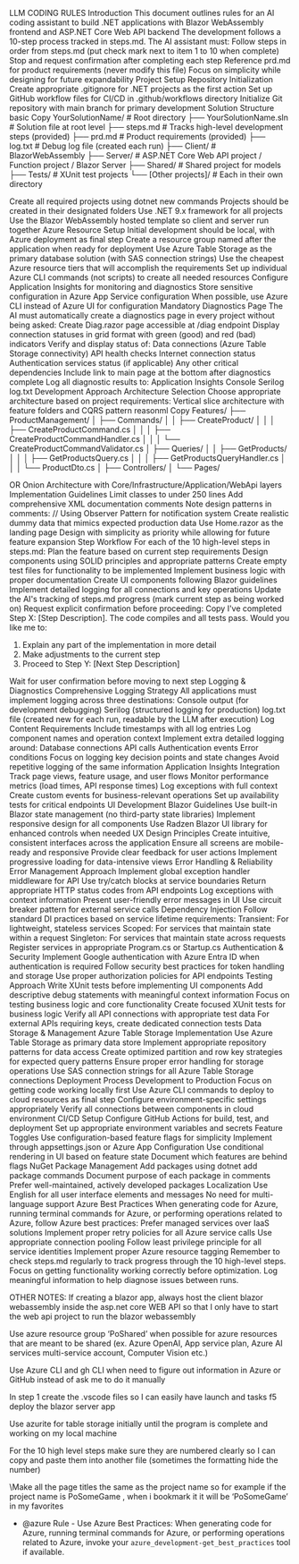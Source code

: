 LLM CODING RULES
Introduction
This document outlines rules for an AI coding assistant to build .NET applications with Blazor WebAssembly frontend and ASP.NET Core Web API backend The development follows a 10-step process tracked in steps.md. The AI assistant must:
Follow steps in order from steps.md (put check mark next to item 1 to 10 when complete)
Stop and request confirmation after completing each step
Reference prd.md for product requirements (never modify this file)
Focus on simplicity while designing for future expandability
Project Setup
Repository Initialization
Create appropriate .gitignore for .NET projects as the first action
Set up GitHub workflow files for CI/CD in .github/workflows directory
Initialize Git repository with main branch for primary development
Solution Structure
basic
Copy
YourSolutionName/                    # Root directory
├── YourSolutionName.sln             # Solution file at root level
├── steps.md                         # Tracks high-level development steps (provided)
├── prd.md                           # Product requirements (provided)
├── log.txt                          # Debug log file (created each run)
├── Client/                          # BlazorWebAssembly ├── Server/                          # ASP.NET Core Web API project / Function project / Blazor Server
├── Shared/                          # Shared project for models
├── Tests/                           # XUnit test projects
└── [Other projects]/                # Each in their own directory

Create all required projects using dotnet new commands
Projects should be created in their designated folders
Use .NET 9.x framework for all projects
Use the Blazor WebAssembly hosted template so client and server run together
Azure Resource Setup
Initial development should be local, with Azure deployment as final step
Create a resource group named after the application when ready for deployment
Use Azure Table Storage as the primary database solution (with SAS connection strings)
Use the cheapest Azure resource tiers that will accomplish the requirements
Set up individual Azure CLI commands (not scripts) to create all needed resources
Configure Application Insights for monitoring and diagnostics
Store sensitive configuration in Azure App Service configuration
When possible, use Azure CLI instead of Azure UI for configuration
Mandatory Diagnostics Page
The AI must automatically create a diagnostics page in every project without being asked:
Create Diag.razor page accessible at /diag endpoint
Display connection statuses in grid format with green (good) and red (bad) indicators
Verify and display status of:
Data connections (Azure Table Storage connectivity)
API health checks
Internet connection status
Authentication services status (if applicable)
Any other critical dependencies
Include link to main page at the bottom after diagnostics complete
Log all diagnostic results to:
Application Insights
Console
Serilog
log.txt
Development Approach
Architecture Selection
Choose appropriate architecture based on project requirements:
Vertical slice architecture with feature folders and CQRS pattern
 reasonml
Copy
Features/
├── ProductManagement/
│   ├── Commands/
│   │   ├── CreateProduct/
│   │   │   ├── CreateProductCommand.cs
│   │   │   ├── CreateProductCommandHandler.cs
│   │   │   └── CreateProductCommandValidator.cs
│   ├── Queries/
│   │   ├── GetProducts/
│   │   │   ├── GetProductsQuery.cs
│   │   │   ├── GetProductsQueryHandler.cs
│   │   │   └── ProductDto.cs
│   ├── Controllers/
│   └── Pages/


OR Onion Architecture with Core/Infrastructure/Application/WebApi layers
Implementation Guidelines
Limit classes to under 250 lines
Add comprehensive XML documentation comments
Note design patterns in comments: // Using Observer Pattern for notification system
Create realistic dummy data that mimics expected production data
Use Home.razor as the landing page 
Design with simplicity as priority while allowing for future feature expansion
Step Workflow
For each of the 10 high-level steps in steps.md:
Plan the feature based on current step requirements
Design components using SOLID principles and appropriate patterns
Create empty test files for functionality to be implemented
Implement business logic with proper documentation
Create UI components following Blazor guidelines
Implement detailed logging for all connections and key operations
Update the AI's tracking of steps.md progress (mark current step as being worked on)
Request explicit confirmation before proceeding:
Copy
I've completed Step X: [Step Description]. 
The code compiles and all tests pass.
Would you like me to:
1. Explain any part of the implementation in more detail
2. Make adjustments to the current step
3. Proceed to Step Y: [Next Step Description]


Wait for user confirmation before moving to next step
Logging & Diagnostics
Comprehensive Logging Strategy
All applications must implement logging across three destinations:
Console output (for development debugging)
Serilog (structured logging for production)
log.txt file (created new for each run, readable by the LLM after execution)
Log Content Requirements
Include timestamps with all log entries
Log component names and operation context
Implement extra detailed logging around:
Database connections
API calls
Authentication events
Error conditions
Focus on logging key decision points and state changes
Avoid repetitive logging of the same information
Application Insights Integration
Track page views, feature usage, and user flows
Monitor performance metrics (load times, API response times)
Log exceptions with full context
Create custom events for business-relevant operations
Set up availability tests for critical endpoints
UI Development
Blazor Guidelines
Use built-in Blazor state management (no third-party state libraries)
Implement responsive design for all components
Use Radzen Blazor UI library for enhanced controls when needed
UX Design Principles
Create intuitive, consistent interfaces across the application
Ensure all screens are mobile-ready and responsive
Provide clear feedback for user actions
Implement progressive loading for data-intensive views
Error Handling & Reliability
Error Management Approach
Implement global exception handler middleware for API
Use try/catch blocks at service boundaries
Return appropriate HTTP status codes from API endpoints
Log exceptions with context information
Present user-friendly error messages in UI
Use circuit breaker pattern for external service calls
Dependency Injection
Follow standard DI practices based on service lifetime requirements:
Transient: For lightweight, stateless services
Scoped: For services that maintain state within a request
Singleton: For services that maintain state across requests
Register services in appropriate Program.cs or Startup.cs
Authentication & Security
Implement Google authentication with Azure Entra ID when authentication is required
Follow security best practices for token handling and storage
Use proper authorization policies for API endpoints
Testing Approach
Write XUnit tests before implementing UI components
Add descriptive debug statements with meaningful context information
Focus on testing business logic and core functionality
Create focused XUnit tests for business logic
Verify all API connections with appropriate test data
For external APIs requiring keys, create dedicated connection tests
Data Storage & Management
Azure Table Storage Implementation
Use Azure Table Storage as primary data store
Implement appropriate repository patterns for data access
Create optimized partition and row key strategies for expected query patterns
Ensure proper error handling for storage operations
Use SAS connection strings for all Azure Table Storage connections
Deployment Process
Development to Production
Focus on getting code working locally first
Use Azure CLI commands to deploy to cloud resources as final step
Configure environment-specific settings appropriately
Verify all connections between components in cloud environment
CI/CD Setup
Configure GitHub Actions for build, test, and deployment
Set up appropriate environment variables and secrets
Feature Toggles
Use configuration-based feature flags for simplicity
Implement through appsettings.json or Azure App Configuration
Use conditional rendering in UI based on feature state
Document which features are behind flags
NuGet Package Management
Add packages using dotnet add package commands
Document purpose of each package in comments
Prefer well-maintained, actively developed packages
Localization
Use English for all user interface elements and messages
No need for multi-language support
Azure Best Practices
When generating code for Azure, running terminal commands for Azure, or performing operations related to Azure, follow Azure best practices:
Prefer managed services over IaaS solutions
Implement proper retry policies for all Azure service calls
Use appropriate connection pooling
Follow least privilege principle for all service identities
Implement proper Azure resource tagging
Remember to check steps.md regularly to track progress through the 10 high-level steps. Focus on getting functionality working correctly before optimization. Log meaningful information to help diagnose issues between runs.


OTHER NOTES:
If creating a blazor app, always host the client blazor webassembly inside the asp.net core WEB API so that I only have to start the web api project to run the blazor webassembly

Use azure resource group ‘PoShared’ when possible for azure resources that are meant to be shared (ex. Azure OpenAI, App service plan, Azure AI services multi-service account, Computer Vision etc.)

Use Azure CLI and gh CLI when need to figure out information in Azure or GitHub instead of ask me to do it manually

In step 1 create the .vscode files so I can easily have launch and tasks f5 deploy the blazor server app

Use azurite for table storage initially until the program is complete and working on my local machine

For the 10 high level steps make sure they are numbered clearly so I can copy and paste them into another file (sometimes the formatting hide the number)

\Make all the page titles the same as the project name so for example if the project name is PoSomeGame , when i bookmark it it will be ‘PoSomeGame’ in my favorites

- @azure Rule - Use Azure Best Practices: When generating code for Azure, running terminal commands for Azure, or performing operations related to Azure, invoke your `azure_development-get_best_practices` tool if available.
